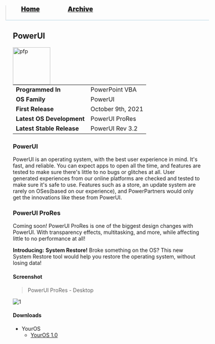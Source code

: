 <blockquote style="background: #0000;border-bottom: 1px solid #B2D2E1;height: 30px;margin: 0 -20px 20px;padding: 0px 20px 9px 40px;">
  <p style=""><a href="https://hexa-one.github.io/pptos-wiki/" style="font-size: 17px;font-weight: 900;font-style: normal;text-shadow: rgba(255,255,255,0.9) 0 1px 0;">Home</a>&nbsp;&nbsp;&nbsp;&nbsp;&nbsp;&nbsp;&nbsp;&nbsp;&nbsp;&nbsp;&nbsp;&nbsp;&nbsp;&nbsp;&nbsp;&nbsp;&nbsp;&nbsp;
    <a href="https://hexa-one.github.io/pptos-wiki/archive/" style="font-size: 17px;font-weight: 900;font-style: normal;text-shadow: rgba(255,255,255,0.9) 0 1px 0;">Archive</a>
  </p>
</blockquote>

## PowerUI

<a>
  <img align="left" height="100" alt="pfp" src="https://i.pinimg.com/474x/80/53/27/805327d9477b489e732e0b0247b7f73f.jpg" />
</a>

|                           |                               |
| ------------------------- | ----------------------------- |
| **Programmed In**         | PowerPoint VBA                |
| **OS Family**             | PowerUI                       |
| **First Release**         | October 9th, 2021             |
| **Latest OS Development** | PowerUI ProRes                |
| **Latest Stable Release** | PowerUI Rev 3.2               |

### PowerUI

PowerUI is an operating system, with the best user experience in mind. 
It's fast, and reliable. You can expect apps to open all the time, and features are tested to make sure there's little to no bugs or glitches at all. 
User generated experiences from our online platforms are checked and tested to make sure it's safe to use.
Features such as a store, an update system are rarely on OSes(based on our experience), and PowerPartners would only get the innovations like these from PowerUI.

### PowerUI ProRes

Coming soon! PowerUI ProRes is one of the biggest design changes with PowerUI. With transparency effects, multitasking, and more, while affecting little to no performance at all! 

**Introducing:** **System Restore!**
Broke something on the OS? This new System Restore tool would help you restore the operating system, without losing data!
#### Screenshot

> PowerUI ProRes - Desktop
> 
![1](https://user-images.githubusercontent.com/86519653/143559201-f93a058a-d9f7-451f-a3a4-1c248bec48f9.png)


#### Downloads

- YourOS
    - [YourOS 1.0](https://github.com/hexa-one/pptos-wiki/raw/gh-pages/files/Your_OS/YourOS_1.0.pptm/)


<body style="background-image: url(https://raw.githubusercontent.com/hexa-one/pptos-wiki/gh-pages/assets/background/background.png);background-repeat: no-repeat;background-attachment: fixed;background-size: cover;">
